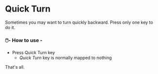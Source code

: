 # Quick Turn

Sometimes you may want to turn quickly backward. Press only one key to do it.

### 🖱️- How to use -

- Press Quick Turn key
  - *Quick Turn* key is normally mapped to nothing

That's all.